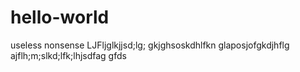 # hello-world
useless nonsense
LJFljglkjjsd;lg;
gkjghsoskdhlfkn
glaposjofgkdjhflg
ajflh;m;slkd;lfk;lhjsdfag
gfds
